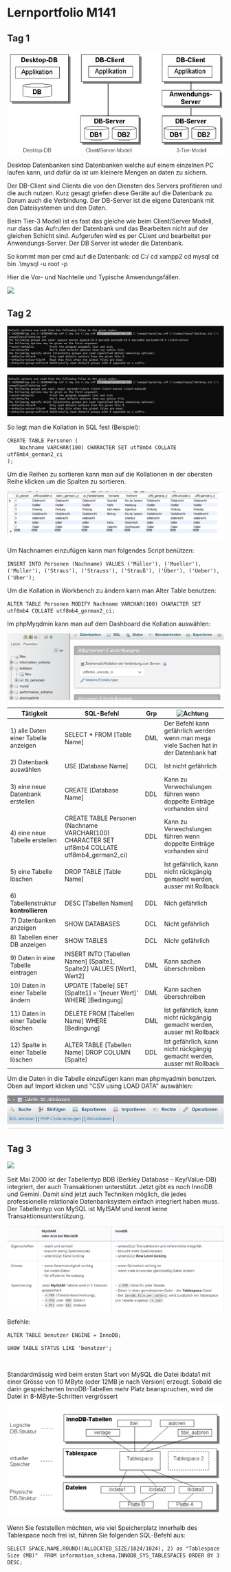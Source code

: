 # Lernportfolio M141

## Tag 1

![](Architekturen.png)

Desktop Datenbanken sind Datenbanken welche auf einem einzelnen PC laufen kann, und dafür da ist um kleinere Mengen an daten zu sichern.

Der DB-Client sind Clients die von den Diensten des Servers profitieren und die auch nutzen. Kurz gesagt griefen diese Geräte auf die Datenbank zu. Darum auch die Verbindung.
Der DB-Server ist die eigene Datenbank mit den Dateisystemen und den Daten.

Beim Tier-3 Modell ist es fast das gleiche wie beim Client/Server Modell, nur dass das Aufrufen der Datenbank und das Bearbeiten nicht auf der gleichen Schicht sind. Aufgerufen wird es per CLient und bearbeitet per Anwendungs-Server. Der DB Server ist wieder die Datenbank.


So kommt man per cmd auf die Datenbank:
cd C:/
cd xampp2
cd mysql
cd bin
.\mysql -u root -p


Hier die Vor- und Nachteile und Typische Anwendungsfällen.

![](Überblick-Datenbank.png)


## Tag 2

![](Verbose-mysqld.png)

![](Verbose-mysql.png)


So legt man die Kollation in SQL fest (Beispiel): <br>

```mysql
CREATE TABLE Personen (
    Nachname VARCHAR(100) CHARACTER SET utf8mb4 COLLATE utf8mb4_german2_ci
);
```

Um die Reihen zu sortieren kann man auf die Kollationen in der obersten Reihe klicken um die Spalten zu sortieren.

![](Sortierung.png)


Um Nachnamen einzufügen kann man folgendes Script benützen: <br>

```mysql
INSERT INTO Personen (Nachname) VALUES ('Müller'), ('Mueller'), ('Muller'), ('Straus'), ('Strauss'), ('Strauß'), ('Über'), ('Ueber'), ('Uber');
```

Um die Kollation in Workbench zu ändern kann man Alter Table benutzen: <br>

```mysql
ALTER TABLE Personen MODIFY Nachname VARCHAR(100) CHARACTER SET utf8mb4 COLLATE utf8mb4_german2_ci;
```

Im phpMyqdmin kann man auf dem Dashboard die Kollation auswählen: <br>

![](Kollation-myadmin.png)


| **Tätigkeit**                         | **SQL-Befehl**                                               | **Grp** | **![Achtung](../x_res/caution.png)** |
|---------------------------------------|--------------------------------------------------------------|---------|-------------------------------------|
| 1) alle Daten einer Tabelle anzeigen  | SELECT * FROM [Table Name]                                        | DML     | Der Befehl kann gefährlich werden wenn man mega viele Sachen hat in der Datenbank hat |
| 2) Datenbank auswählen                | USE [Database Name]                                               | DCL     | Ist nicht gefährlich |
| 3) eine neue Datenbank erstellen      | CREATE [Database Name]                                            | DDL     | Kann zu Verwechslungen führen wenn doppelte Einträge vorhanden sind |
| 4) eine neue Tabelle erstellen        | CREATE TABLE Personen (Nachname VARCHAR(100) CHARACTER SET utf8mb4 COLLATE utf8mb4_german2_ci) | DDL | Kann zu Verwechslungen führen wenn doppelte Einträge vorhanden sind |
| 5) eine Tabelle löschen               | DROP TABLE [Table Name]                                           | DDL     | Ist gefährlich, kann nicht rückgängig gemacht werden, ausser mit Rollback |
| 6) Tabellenstruktur **kontrollieren** | DESC [Tabellen Namen] | DDL | Nich gefährlich|
| 7) Datenbanken anzeigen               | SHOW DATABASES | DCL | Nicht gefährlich |
| 8) Tabellen einer DB anzeigen         | SHOW TABLES | DCL | Nichr gefährlich |
| 9) Daten in eine Tabelle eintragen    |INSERT INTO [Tabellen Namen] [Spalte1, Spalte2] VALUES [Wert1, Wert2] | DML | Kann sachen überschreiben |
| 10) Daten in einer Tabelle ändern     | UPDATE [Tabelle] SET [Spalte1] = '[neuer Wert]' WHERE ]Bedingung] | DML | Kann sachen überschreiben |
| 11) Daten in einer Tabelle löschen    | DELETE FROM [Tabellen Name] WHERE [Bedingung] | DML | Ist gefährlich, kann nicht rückgängig gemacht werden, ausser mit Rollback |
| 12) Spalte in einer Tabelle löschen   | ALTER TABLE [Tabellen Name] DROP COLUMN [Spalte] | DDL | Ist gefährlich, kann nicht rückgängig gemacht werden, ausser mit Rollback |


Um die Daten in die Tabelle einzufügen kann man phpmyadmin benutzen. Oben auf Import klicken und "CSV using LOAD DATA" auswählen:

![](Import.png)


## Tag 3
![](Locken.png)

Seit Mai 2000 ist der Tabellentyp BDB (Berkley Database – Key/Value-DB) integriert, der auch Transaktionen unterstützt. Jetzt gibt es noch InnoDB und Gemini. Damit sind jetzt auch Techniken möglich, die jedes professionelle relationale Datenbanksystem einfach integriert haben muss. Der Tabellentyp von MySQL ist MyISAM und kennt keine Transaktionsunterstützung.

![](Datenbanken.png)

Befehle: <br>

```mysql
ALTER TABLE benutzer ENGINE = InnoDB;
```

```mysql
SHOW TABLE STATUS LIKE 'benutzer';
```
<br>

Standardmässig wird beim ersten Start von MySQL die Datei ibdata1 mit einer Grösse von 10 MByte (oder 12MB je nach Version) erzeugt. Sobald die darin gespeicherten InnoDB-Tabellen mehr Platz beanspruchen, wird die Datei in 8-MByte-Schritten vergrössert

![](DB-Struktur.png)

Wenn Sie feststellen möchten, wie viel Speicherplatz innerhalb des Tablespace noch frei ist, führen Sie folgenden SQL-Befehl aus:

```mysql
SELECT SPACE,NAME,ROUND((ALLOCATED_SIZE/1024/1024), 2) as "Tablespace Size (MB)"  FROM information_schema.INNODB_SYS_TABLESPACES ORDER BY 3 DESC;
```

